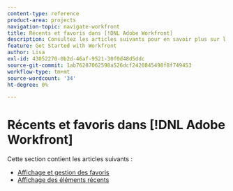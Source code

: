 ```yaml
---
content-type: reference
product-area: projects
navigation-topic: navigate-workfront
title: Récents et favoris dans [!DNL Adobe Workfront]
description: Consultez les articles suivants pour en savoir plus sur l’utilisation des favoris et des récents dans Workfront.
feature: Get Started with Workfront
author: Lisa
exl-id: 43052270-0b2d-46af-9521-30f0d48d5ddc
source-git-commit: 1ab76287062598a526dcf2420845498f8f749453
workflow-type: tm+mt
source-wordcount: '34'
ht-degree: 0%

---
```


# Récents et favoris dans [!DNL Adobe Workfront]

Cette section contient les articles suivants :

* [Affichage et gestion des favoris](../../../workfront-basics/navigate-workfront/recent-and-favorites/view-and-manage-favorites.md)
* [Affichage des éléments récents](../../../workfront-basics/navigate-workfront/recent-and-favorites/view-recent-items.md)
